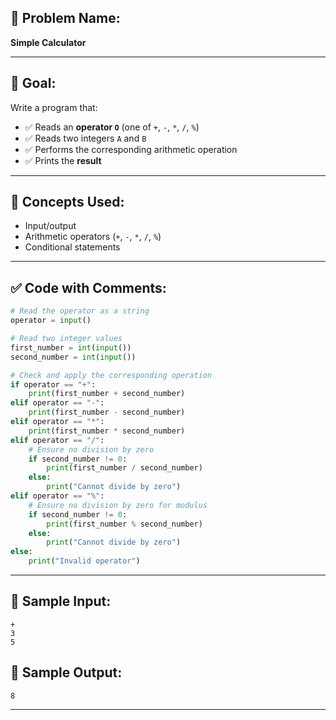 ## 🧩 **Problem Name:**

**Simple Calculator**

---

## 🎯 **Goal:**

Write a program that:

- ✅ Reads an **operator `O`** (one of `+`, `-`, `*`, `/`, `%`)
- ✅ Reads two integers `A` and `B`
- ✅ Performs the corresponding arithmetic operation
- ✅ Prints the **result**

---

## 🧠 **Concepts Used:**

- Input/output
- Arithmetic operators (`+`, `-`, `*`, `/`, `%`)
- Conditional statements

---

## ✅ **Code with Comments:**

```python
# Read the operator as a string
operator = input()

# Read two integer values
first_number = int(input())
second_number = int(input())

# Check and apply the corresponding operation
if operator == "+":
    print(first_number + second_number)
elif operator == "-":
    print(first_number - second_number)
elif operator == "*":
    print(first_number * second_number)
elif operator == "/":
    # Ensure no division by zero
    if second_number != 0:
        print(first_number / second_number)
    else:
        print("Cannot divide by zero")
elif operator == "%":
    # Ensure no division by zero for modulus
    if second_number != 0:
        print(first_number % second_number)
    else:
        print("Cannot divide by zero")
else:
    print("Invalid operator")
```

---

## 🧪 **Sample Input:**

```
+
3
5
```

## 🧾 **Sample Output:**

```
8
```

---
